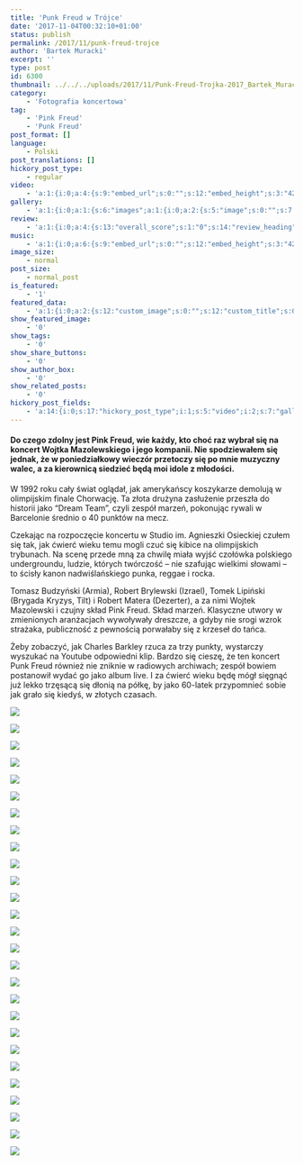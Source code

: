 ```yaml
---
title: 'Punk Freud w Trójce'
date: '2017-11-04T00:32:10+01:00'
status: publish
permalink: /2017/11/punk-freud-trojce
author: 'Bartek Muracki'
excerpt: ''
type: post
id: 6300
thumbnail: ../../../uploads/2017/11/Punk-Freud-Trojka-2017_Bartek_Muracki-16-8487.jpg
category:
    - 'Fotografia koncertowa'
tag:
    - 'Pink Freud'
    - 'Punk Freud'
post_format: []
language:
    - Polski
post_translations: []
hickory_post_type:
    - regular
video:
    - 'a:1:{i:0;a:4:{s:9:"embed_url";s:0:"";s:12:"embed_height";s:3:"420";s:15:"self_hosted_url";s:0:"";s:18:"self_hosted_height";s:3:"420";}}'
gallery:
    - 'a:1:{i:0;a:1:{s:6:"images";a:1:{i:0;a:2:{s:5:"image";s:0:"";s:7:"caption";s:0:"";}}}}'
review:
    - 'a:1:{i:0;a:4:{s:13:"overall_score";s:1:"0";s:14:"review_heading";s:0:"";s:12:"summary_text";s:0:"";s:8:"criteria";a:1:{i:0;a:2:{s:4:"name";s:0:"";s:5:"score";s:1:"0";}}}}'
music:
    - 'a:1:{i:0;a:6:{s:9:"embed_url";s:0:"";s:12:"embed_height";s:3:"420";s:16:"soundcloud_embed";s:0:"";s:33:"soundcloud_include_featured_image";s:1:"0";s:13:"spotify_embed";s:0:"";s:30:"spotify_include_featured_image";s:1:"0";}}'
image_size:
    - normal
post_size:
    - normal_post
is_featured:
    - '1'
featured_data:
    - 'a:1:{i:0;a:2:{s:12:"custom_image";s:0:"";s:12:"custom_title";s:0:"";}}'
show_featured_image:
    - '0'
show_tags:
    - '0'
show_share_buttons:
    - '0'
show_author_box:
    - '0'
show_related_posts:
    - '0'
hickory_post_fields:
    - 'a:14:{i:0;s:17:"hickory_post_type";i:1;s:5:"video";i:2;s:7:"gallery";i:3;s:6:"review";i:4;s:5:"music";i:5;s:10:"image_size";i:6;s:9:"post_size";i:7;s:11:"is_featured";i:8;s:13:"featured_data";i:9;s:19:"show_featured_image";i:10;s:9:"show_tags";i:11;s:18:"show_share_buttons";i:12;s:15:"show_author_box";i:13;s:18:"show_related_posts";}'
---
```

#### Do czego zdolny jest Pink Freud, wie każdy, kto choć raz wybrał się na koncert Wojtka Mazolewskiego i jego kompanii. Nie spodziewałem się jednak, że w poniedziałkowy wieczór przetoczy się po mnie muzyczny walec, a za kierownicą siedzieć będą moi idole z młodości.

W 1992 roku cały świat oglądał, jak amerykańscy koszykarze demolują w olimpijskim finale Chorwację. Ta złota drużyna zasłużenie przeszła do historii jako “Dream Team”, czyli zespół marzeń, pokonując rywali w Barcelonie średnio o 40 punktów na mecz.

Czekając na rozpoczęcie koncertu w Studio im. Agnieszki Osieckiej czułem się tak, jak ćwierć wieku temu mogli czuć się kibice na olimpijskich trybunach. Na scenę przede mną za chwilę miała wyjść czołówka polskiego undergroundu, ludzie, których twórczość – nie szafując wielkimi słowami – to ścisły kanon nadwiślańskiego punka, reggae i rocka.

Tomasz Budzyński (Armia), Robert Brylewski (Izrael), Tomek Lipiński (Brygada Kryzys, Tilt) i Robert Matera (Dezerter), a za nimi Wojtek Mazolewski i czujny skład Pink Freud. Skład marzeń. Klasyczne utwory w zmienionych aranżacjach wywoływały dreszcze, a gdyby nie srogi wzrok strażaka, publiczność z pewnością porwałaby się z krzeseł do tańca.

Żeby zobaczyć, jak Charles Barkley rzuca za trzy punkty, wystarczy wyszukać na Youtube odpowiedni klip. Bardzo się cieszę, że ten koncert Punk Freud również nie zniknie w radiowych archiwach; zespół bowiem postanowił wydać go jako album live. I za ćwierć wieku będę mógł sięgnąć już lekko trzęsącą się dłonią na półkę, by jako 60-latek przypomnieć sobie jak grało się kiedyś, w złotych czasach.

![](http://music.bartekmuracki.com/wp-content/uploads/2017/11/Punk-Freud-Trojka-2017_Bartek_Muracki-1-8785.jpg)

![](http://music.bartekmuracki.com/wp-content/uploads/2017/11/Punk-Freud-Trojka-2017_Bartek_Muracki-2-8372.jpg)

![](http://music.bartekmuracki.com/wp-content/uploads/2017/11/Punk-Freud-Trojka-2017_Bartek_Muracki-3-8285.jpg)

![](http://music.bartekmuracki.com/wp-content/uploads/2017/11/Punk-Freud-Trojka-2017_Bartek_Muracki-4-8016.jpg)

![](http://music.bartekmuracki.com/wp-content/uploads/2017/11/Punk-Freud-Trojka-2017_Bartek_Muracki-5-8337.jpg)

![](http://music.bartekmuracki.com/wp-content/uploads/2017/11/Punk-Freud-Trojka-2017_Bartek_Muracki-6-8007.jpg)

![](http://music.bartekmuracki.com/wp-content/uploads/2017/11/Punk-Freud-Trojka-2017_Bartek_Muracki-7-8046.jpg)

![](http://music.bartekmuracki.com/wp-content/uploads/2017/11/Punk-Freud-Trojka-2017_Bartek_Muracki-8-7078.jpg)

![](http://music.bartekmuracki.com/wp-content/uploads/2017/11/Punk-Freud-Trojka-2017_Bartek_Muracki-9-8175.jpg)

![](http://music.bartekmuracki.com/wp-content/uploads/2017/11/Punk-Freud-Trojka-2017_Bartek_Muracki-10-8059.jpg)

![](http://music.bartekmuracki.com/wp-content/uploads/2017/11/Punk-Freud-Trojka-2017_Bartek_Muracki-11-8206.jpg)

![](http://music.bartekmuracki.com/wp-content/uploads/2017/11/Punk-Freud-Trojka-2017_Bartek_Muracki-12-8700.jpg)

![](http://music.bartekmuracki.com/wp-content/uploads/2017/11/Punk-Freud-Trojka-2017_Bartek_Muracki-13-8741.jpg)

![](http://music.bartekmuracki.com/wp-content/uploads/2017/11/Punk-Freud-Trojka-2017_Bartek_Muracki-14-8588.jpg)

![](http://music.bartekmuracki.com/wp-content/uploads/2017/11/Punk-Freud-Trojka-2017_Bartek_Muracki-15-8404.jpg)

![](http://music.bartekmuracki.com/wp-content/uploads/2017/11/Punk-Freud-Trojka-2017_Bartek_Muracki-16-8487.jpg)

![](http://music.bartekmuracki.com/wp-content/uploads/2017/11/Punk-Freud-Trojka-2017_Bartek_Muracki-17-8525.jpg)

![](http://music.bartekmuracki.com/wp-content/uploads/2017/11/Punk-Freud-Trojka-2017_Bartek_Muracki-18-8497.jpg)

![](http://music.bartekmuracki.com/wp-content/uploads/2017/11/Punk-Freud-Trojka-2017_Bartek_Muracki-19-8650.jpg)

![](http://music.bartekmuracki.com/wp-content/uploads/2017/11/Punk-Freud-Trojka-2017_Bartek_Muracki-20-8571.jpg)

![](http://music.bartekmuracki.com/wp-content/uploads/2017/11/Punk-Freud-Trojka-2017_Bartek_Muracki-21-8690.jpg)

![](http://music.bartekmuracki.com/wp-content/uploads/2017/11/Punk-Freud-Trojka-2017_Bartek_Muracki-22-8345.jpg)

![](http://music.bartekmuracki.com/wp-content/uploads/2017/11/Punk-Freud-Trojka-2017_Bartek_Muracki-23-8621.jpg)

![](http://music.bartekmuracki.com/wp-content/uploads/2017/11/Punk-Freud-Trojka-2017_Bartek_Muracki-24-8260.jpg)

![](http://music.bartekmuracki.com/wp-content/uploads/2017/11/Punk-Freud-Trojka-2017_Bartek_Muracki-25-8233.jpg)

![](http://music.bartekmuracki.com/wp-content/uploads/2017/11/Punk-Freud-Trojka-2017_Bartek_Muracki-26-8779.jpg)

![](http://music.bartekmuracki.com/wp-content/uploads/2017/11/Punk-Freud-Trojka-2017_Bartek_Muracki-27-7963.jpg)